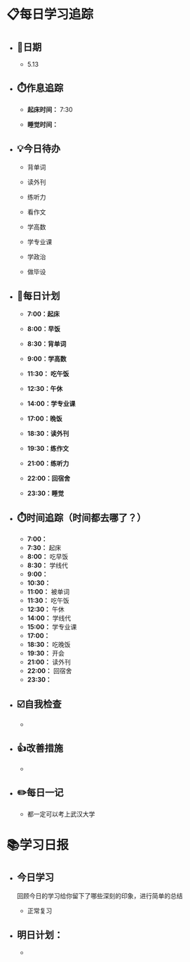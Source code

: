 # 📋每日学习追踪

- ## 📆日期

  - 5.13

- ## ⏱️作息追踪

  - **起床时间：** 7:30

  - **睡觉时间：**

- ## 💡今日待办

  - 背单词

  - 读外刊

  - 练听力

  - 看作文

  - 学高数

  - 学专业课

  - 学政治

  - 做毕设

- ## 📝每日计划

  - **7:00：起床**

  - **8:00：早饭**

  - **8:30：背单词**

  - **9:00：学高数**

  - **11:30： 吃午饭**

  - **12:30：午休**

  - **14:00：学专业课**

  - **17:00：晚饭**

  - **18:30：读外刊**

  - **19:30：练作文**

  - **21:00：练听力**

  - **22:00：回宿舍**

  - **23:30：睡觉**

- ## ⏱️时间追踪（时间都去哪了？）

  - **7:00：**
  - **7:30：** 起床
  - **8:00：** 吃早饭
  - **8:30：** 学线代
  - **9:00：** 
  - **10:30：** 
  - **11:00：** 被单词
  - **11:30：** 吃午饭
  - **12:30：** 午休
  - **14:00：** 学线代
  - **15:00：** 学专业课
  - **17:00：**
  - **18:30：** 吃晚饭
  - **19:30：** 开会
  - **21:00：** 读外刊
  - **22:00：** 回宿舍
  - **23:30：**

- ## ☑️自我检查

  - 

- ## 👍改善措施

  - 

- ## ✏️每日一记

  - 都一定可以考上武汉大学

# 📚学习日报

- ## 今日学习

  回顾今日的学习给你留下了哪些深刻的印象，进行简单的总结

  - 正常复习

- ## 明日计划：
  
  - 